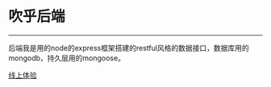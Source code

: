 # 吹乎后端

------

后端我是用的node的express框架搭建的restful风格的数据接口，数据库用的mongodb，持久层用的mongoose。

[线上体验](http://justcode.cc/)

